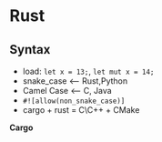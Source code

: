 # Rust

## Syntax

- load: ```let x = 13;```, ```let mut x = 14;```
- snake_case <-- Rust,Python
- Camel Case <-- C, Java 
- ```#![allow(non_snake_case)]```
- cargo + rust = C\C++ + CMake


**Cargo**

